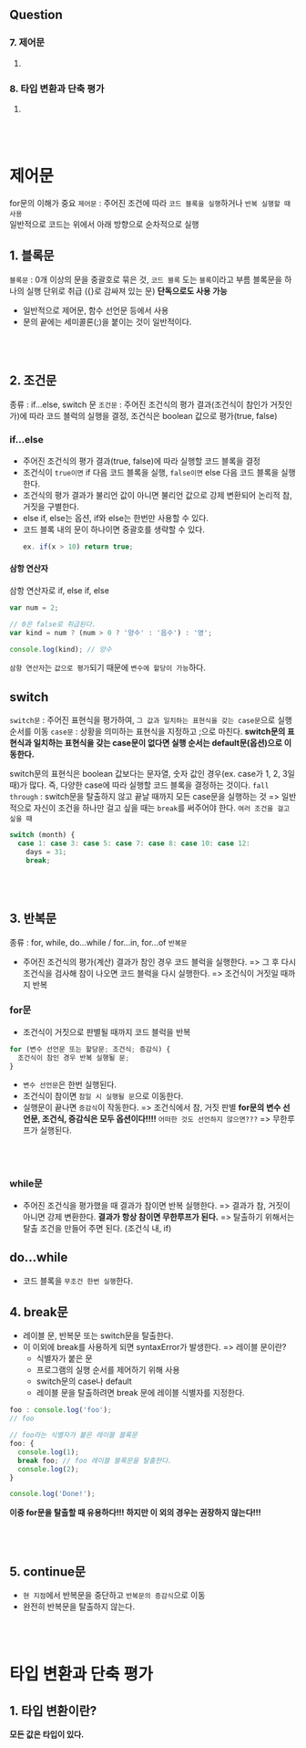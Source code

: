 ## Question
### 7. 제어문
1. 

### 8. 타입 변환과 단축 평가
1. 

<br>
<br>

# 제어문
for문의 이해가 중요
`제어문` : 주어진 조건에 따라 `코드 블록을 실행`하거나 `반복 실행할 때 사용`  
일반적으로 코드는 위에서 아래 방향으로 순차적으로 실행

## 1. 블록문
`블록문` : 0개 이상의 문을 중괄호로 묶은 것, `코드 블록` 도는 `블록`이라고 부름
블록문을 하나의 실행 단위로 취급 ({}로 감싸져 있는 문)
**단독으로도 사용 가능**
- 일반적으로 제어문, 함수 선언문 등에서 사용
- 문의 끝에는 세미콜론(;)을 붙이는 것이 일반적이다.

<br>
<br>

## 2. 조건문
종류 : if...else, switch 문
`조건문` : 주어진 조건식의 평가 결과(조건식이 참인가 거짓인가)에 따라 코드 블럭의 실행을 결정, 조건식은 boolean 값으로 평가(true, false)

### if...else
- 주어진 조건식의 평가 결과(true, false)에 따라 실행할 코드 블록을 결정
- 조건식이 `true이면` if 다음 코드 블록을 실행, `false이면` else 다음 코드 블록을 실행한다.
- 조건식의 평가 결과가 불리언 값이 아니면 불리언 값으로 강제 변환되어 논리적 참, 거짓을 구별한다.
- else if, else는 옵션, if와 else는 한번만 사용할 수 있다.
- 코드 블록 내의 문이 하나이면 중괄호를 생략할 수 있다. 
  ```javascript
  ex. if(x > 10) return true;
  ```
#### 삼항 연산자
삼항 연산자로 if, else if, else
```javascript
var num = 2;

// 0은 false로 취급된다.
var kind = num ? (num > 0 ? '양수' : '음수') : '영';

console.log(kind); // 양수
```

`삼항 연산자`는 `값으로 평가`되기 때문에 `변수에 할당이 가능`하다.


## switch
`switch문` : 주어진 표현식을 평가하여, `그 값과 일치하는 표현식을 갖는 case문`으로 실행 순서를 이동
`case문` : 상황을 의미하는 표현식을 지정하고 ;으로 마친다.
**switch문의 표현식과 일치하는 표현식을 갖는 case문이 없다면 실행 순서는 default문(옵션)으로 이동한다.**

switch문의 표현식은 boolean 값보다는 문자열, 숫자 값인 경우(ex. case가 1, 2, 3일 때)가 많다. 즉, 다양한 case에 따라 실행할 코드 블록을 결정하는 것이다.
`fall through` : switch문을 탈출하지 않고 끝날 때까지 모든 case문을 실행하는 것
=> 일반적으로 자신이 조건을 하나만 걸고 싶을 때는 `break`를 써주어야 한다.
`여러 조건을 걸고 싶을 때` 
```javascript
switch (month) {
  case 1: case 3: case 5: case 7: case 8: case 10: case 12:
    days = 31;
    break;
```
<br>
<br>

## 3. 반복문
종류 : for, while, do...while / for...in, for...of
`반복문`
- 주어진 조건식의 평가(계산) 결과가 참인 경우 코드 블럭을 실행한다.
  => 그 후 다시 조건식을 검사해 참이 나오면 코드 블럭을 다시 실행한다.
  => 조건식이 거짓일 때까지 반복

### for문
- 조건식이 거짓으로 판별될 때까지 코드 블럭을 반복
```javascript
for (변수 선언문 또는 할당문; 조건식; 증감식) {
  조건식이 참인 경우 반복 실행될 문;
}
```
- `변수 선언문`은 한번 실행된다.
- 조건식이 참이면 `참일 시 실행될 문`으로 이동한다.
- 실행문이 끝나면 `증감식`이 작동한다. => 조건식에서 참, 거짓 판별
**for문의 변수 선언문, 조건식, 증감식은 모두 옵션이다!!!!**
`어떠한 것도 선언하지 않으면???`
=> 무한루프가 실행된다.
<br>
<br>

### while문
- 주어진 조건식을 평가했을 때 결과가 참이면 반복 실행한다.
=> 결과가 참, 거짓이 아니면 강제 변환한다.
**결과가 항상 참이면 무한루프가 된다.**
=> 탈출하기 위해서는 탈출 조건을 만들어 주면 된다. (조건식 내, if)

## do...while
- 코드 블록을 `무조건 한번 실행`한다.

## 4. break문
- 레이블 문, 반복문 또는 switch문을 탈출한다.
- 이 이외에 break를 사용하게 되면 syntaxError가 발생한다.
 => 레이블 문이란?
    - 식별자가 붙은 문
    - 프로그램의 실행 순서를 제어하기 위해 사용
    - switch문의 case나 default
    - 레이블 문을 탈출하려면 break 문에 레이블 식별자를 지정한다.
```javascript
foo : console.log('foo'); 
// foo

// foo라는 식별자가 붙은 레이블 블록문
foo: {
  console.log(1);
  break foo; // foo 레이블 블록문을 탈출한다.
  console.log(2);
}

console.log('Done!');
```
**이중 for문을 탈출할 때 유용하다!!! 하지만 이 외의 경우는 권장하지 않는다!!!**

<br>
<br>

## 5. continue문
- `현 지점`에서 반복문을 중단하고 `반복문의 증감식`으로 이동
- 완전히 반복문을 탈출하지 않는다.


<br>
<br>



# 타입 변환과 단축 평가
## 1. 타입 변환이란?
**모든 값은 타입이 있다.**
